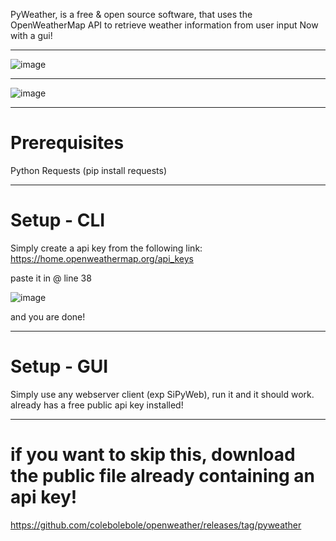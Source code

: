 PyWeather, is a free & open source software, that uses the OpenWeatherMap API to retrieve weather information from user input
Now with a gui! 

---
![image](https://github.com/colebolebole/openweather/assets/88512222/44244110-3167-4f31-afb2-5c7e022eab1c)

---

![image](https://github.com/colebolebole/pyweather/assets/88512222/ff4a6020-4b6f-47da-894a-1451f0143c2a)


---
# Prerequisites  
Python
Requests (pip install requests)

---
# Setup - CLI

Simply create a api key from the following link: https://home.openweathermap.org/api_keys

paste it in @ line 38

![image](https://github.com/colebolebole/openweather/assets/88512222/16d9d12e-ebfe-4892-b5a0-73ee1049b436)

and you are done!

---

# Setup - GUI


Simply use any webserver client (exp SiPyWeb), run it and it should work. already has a free public api key installed!

---

# if you want to skip this, download the public file already containing an api key! 
https://github.com/colebolebole/openweather/releases/tag/pyweather

